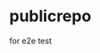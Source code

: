 # publicrepo
for e2e test



















































































































































































































































































































































































































































































































































































































































































































































































































































































































































































































































































































































































































































































































































































































































































































































































































































































































































































































































































































































































































































































































































































































































































































































































































































































































































































































































































































































































































































































































































































































































































































































































































































































































































































































































































































































































































































































































































